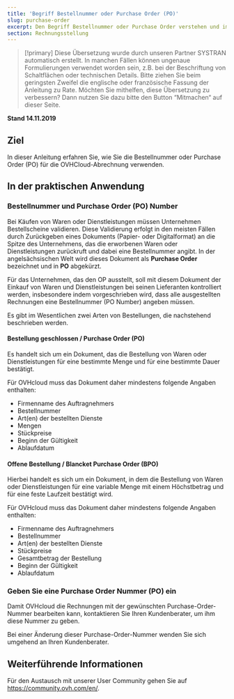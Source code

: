 ```yaml
---
title: 'Begriff Bestellnummer oder Purchase Order (PO)'
slug: purchase-order
excerpt: Den Begriff Bestellnummer oder Purchase Order verstehen und im Rahmen der OVHcloud-Abrechnung anwenden
section: Rechnungsstellung
---
```


> [!primary]
> Diese Übersetzung wurde durch unseren Partner SYSTRAN automatisch erstellt. In manchen Fällen können ungenaue Formulierungen verwendet worden sein, z.B. bei der Beschriftung von Schaltflächen oder technischen Details. Bitte ziehen Sie beim geringsten Zweifel die englische oder französische Fassung der Anleitung zu Rate. Möchten Sie mithelfen, diese Übersetzung zu verbessern? Dann nutzen Sie dazu bitte den Button “Mitmachen“ auf dieser Seite.
>

**Stand 14.11.2019**

## Ziel

In dieser Anleitung erfahren Sie, wie Sie die Bestellnummer oder Purchase Order (PO) für die OVHCloud-Abrechnung verwenden.

## In der praktischen Anwendung

### Bestellnummer und Purchase Order (PO) Number

Bei Käufen von Waren oder Dienstleistungen müssen Unternehmen Bestellscheine validieren. Diese Validierung erfolgt in den meisten Fällen durch Zurückgeben eines Dokuments (Papier- oder Digitalformat) an die Spitze des Unternehmens, das die erworbenen Waren oder Dienstleistungen zurückruft und dabei eine Bestellnummer angibt.
In der angelsächsischen Welt wird dieses Dokument als **Purchase Order** bezeichnet und in **PO** abgekürzt.

Für das Unternehmen, das den OP ausstellt, soll mit diesem Dokument der Einkauf von Waren und Dienstleistungen bei seinen Lieferanten kontrolliert werden, insbesondere indem vorgeschrieben wird, dass alle ausgestellten Rechnungen eine Bestellnummer (PO Number) angeben müssen.

Es gibt im Wesentlichen zwei Arten von Bestellungen, die nachstehend beschrieben werden.

#### Bestellung geschlossen / Purchase Order (PO)

Es handelt sich um ein Dokument, das die Bestellung von Waren oder Dienstleistungen für eine bestimmte Menge und für eine bestimmte Dauer bestätigt.

Für OVHcloud muss das Dokument daher mindestens folgende Angaben enthalten:

* Firmenname des Auftragnehmers
* Bestellnummer 
* Art(en) der bestellten Dienste
* Mengen
* Stückpreise
* Beginn der Gültigkeit
* Ablaufdatum

#### Offene Bestellung / Blancket Purchase Order (BPO)

Hierbei handelt es sich um ein Dokument, in dem die Bestellung von Waren oder Dienstleistungen für eine variable Menge mit einem Höchstbetrag und für eine feste Laufzeit bestätigt wird.

Für OVHcloud muss das Dokument daher mindestens folgende Angaben enthalten:

* Firmenname des Auftragnehmers
* Bestellnummer 
* Art(en) der bestellten Dienste
* Stückpreise
* Gesamtbetrag der Bestellung
* Beginn der Gültigkeit
* Ablaufdatum

### Geben Sie eine Purchase Order Nummer (PO) ein

Damit OVHcloud die Rechnungen mit der gewünschten Purchase-Order-Nummer bearbeiten kann, kontaktieren Sie Ihren Kundenberater, um ihm diese Nummer zu geben.

Bei einer Änderung dieser Purchase-Order-Nummer wenden Sie sich umgehend an Ihren Kundenberater.


## Weiterführende Informationen

Für den Austausch mit unserer User Community gehen Sie auf <https://community.ovh.com/en/>.
